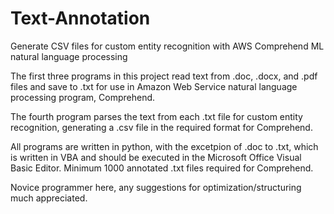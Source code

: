 # Text-Annotation
Generate CSV files for custom entity recognition with AWS Comprehend ML natural language processing


The first three programs in this project read text from .doc, .docx, and .pdf files and save to .txt for use in Amazon Web Service 
natural language processing program, Comprehend. 

The fourth program parses the text from each .txt file for custom entity recognition, generating a .csv file in the required format for 
Comprehend.

All programs are written in python, with the excetpion of .doc to .txt, which is written in VBA and should be executed in the Microsoft 
Office Visual Basic Editor. Minimum 1000 annotated .txt files required for Comprehend. 

Novice programmer here, any suggestions for optimization/structuring much appreciated.
